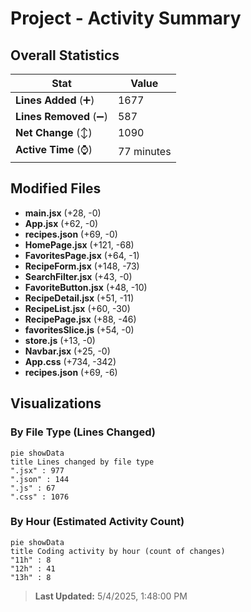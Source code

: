 # Project - Activity Summary 

## Overall Statistics

| Stat                   | Value                                                             |
| ---------------------- | ----------------------------------------------------------------- |
| **Lines Added** (➕)   | 1677                                          |
| **Lines Removed** (➖) | 587                                        |
| **Net Change** (↕)    | 1090                |
| **Active Time** (⌚)   | 77 minutes |


## Modified Files
- **main.jsx** (+28, -0)
- **App.jsx** (+62, -0)
- **recipes.json** (+69, -0)
- **HomePage.jsx** (+121, -68)
- **FavoritesPage.jsx** (+64, -1)
- **RecipeForm.jsx** (+148, -73)
- **SearchFilter.jsx** (+43, -0)
- **FavoriteButton.jsx** (+48, -10)
- **RecipeDetail.jsx** (+51, -11)
- **RecipeList.jsx** (+60, -30)
- **RecipePage.jsx** (+88, -46)
- **favoritesSlice.js** (+54, -0)
- **store.js** (+13, -0)
- **Navbar.jsx** (+25, -0)
- **App.css** (+734, -342)
- **recipes.json** (+69, -6)

## Visualizations

### By File Type (Lines Changed)

```mermaid
pie showData
title Lines changed by file type
".jsx" : 977
".json" : 144
".js" : 67
".css" : 1076
```

### By Hour (Estimated Activity Count)

```mermaid
pie showData
title Coding activity by hour (count of changes)
"11h" : 8
"12h" : 41
"13h" : 8
```


> **Last Updated:** 5/4/2025, 1:48:00 PM